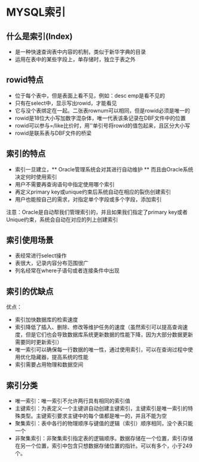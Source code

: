 # MYSQL索引 #
## 什么是索引(Index) ##
- 是一种快速查询表中内容的机制，类似于新华字典的目录
- 运用在表中的某些字段上，单存储时，独立于表之外

## rowid特点 ##
- 位于每个表中，但是表面上看不见，例如：desc emp是看不见的
- 只有在select中，显示写出rowid，才能看见
- 它与没个表绑定在一起。二张表rownum可以相同，但是rowid必须是唯一的
- rowid是18位大小写加数字混杂体，唯一代表该条记录在DBF文件中的位置
- rowid可以参与=/like比价时，用''单引号将rowid的值包起来，且区分大小写
- rowid是联系表与DBF文件的桥梁

## 索引的特点 ##
- 索引一旦建立，** Oracle管理系统会对其进行自动维护 ** 而且由Oracle系统决定何时使用索引
- 用户不需要再查询语句中指定使用哪个索引
- 再定义primary key或unique约束后系统自动在相应的裂伤创建索引
- 用户也能按自己的需求，对指定单个字段或多个字段，添加索引

注意：Oracle是自动帮我们管理索引的，并且如果我们指定了primary key或者Unique约束，系统会自动在对应的列上创建索引

## 索引使用场景 ##
- 表经常进行select操作
- 表很大，记录内容分布范围很广
- 列名经常在where子语句或者连接条件中出现

## 索引的优缺点 ##
优点：
- 索引加快数据库的检索速度
- 索引降低了插入、删除、修改等维护任务的速度（虽然索引可以提高查询速度，但是它们也会导致数据库系统更新数据的性能下降，因为大部分数据更新需要同时更新索引）
- 唯一索引可以确保每一行数据的唯一性，通过使用索引，可以在查询过程中使用优化隐藏器，提高系统的性能
- 索引需要占用物理和数据空间
## 索引分类 ##
- 唯一索引：唯一索引不允许两行具有相同的索引值
- 主键索引：为表定义一个主键讲自动创建主键索引，主键索引是唯一索引的特殊类型。主键索引要求主键中的每个值都是唯一的，并且不能为空
- 聚集索引：表中各行的物理顺序与键值的逻辑（索引）顺序相同，没个表只能一个
- 非聚集索引：非聚集索引指定表的逻辑顺序。数据存储在一个位置，索引存储在另一个位置，索引中包含只想数据存储位置的指针。可以有多个，小于249个。